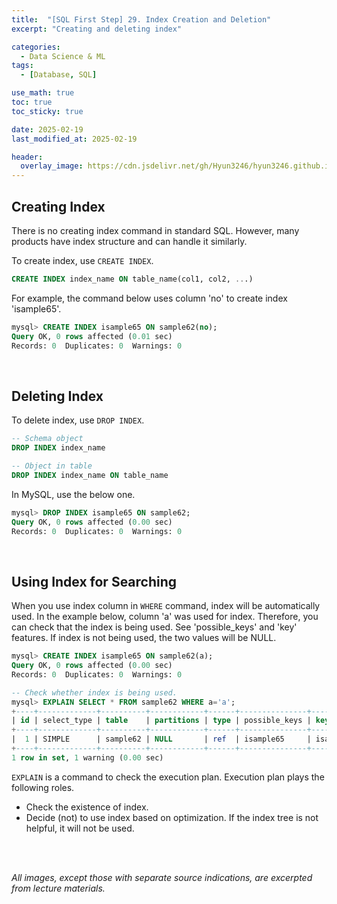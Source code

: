 ```yaml
---
title:  "[SQL First Step] 29. Index Creation and Deletion"
excerpt: "Creating and deleting index"

categories:
  - Data Science & ML
tags:
  - [Database, SQL]

use_math: true
toc: true
toc_sticky: true

date: 2025-02-19
last_modified_at: 2025-02-19

header:
  overlay_image: https://cdn.jsdelivr.net/gh/Hyun3246/hyun3246.github.io@master/image/overlay image/SQL First Step.png
---
```

## Creating Index
There is no creating index command in standard SQL. However, many products have index structure and can handle it similarly.

To create index, use `CREATE INDEX`.

```sql
CREATE INDEX index_name ON table_name(col1, col2, ...)
```

For example, the command below uses column 'no' to create index 'isample65'.

```sql
mysql> CREATE INDEX isample65 ON sample62(no);
Query OK, 0 rows affected (0.01 sec)
Records: 0  Duplicates: 0  Warnings: 0
```

<br/>

## Deleting Index
To delete index, use `DROP INDEX`.

```sql
-- Schema object
DROP INDEX index_name

-- Object in table
DROP INDEX index_name ON table_name
```

In MySQL, use the below one.

```sql
mysql> DROP INDEX isample65 ON sample62;
Query OK, 0 rows affected (0.00 sec)
Records: 0  Duplicates: 0  Warnings: 0
```

<br/>

## Using Index for Searching
When you use index column in `WHERE` command, index will be automatically used. In the example below, column 'a' was used for index. Therefore, you can check that the index is being used. See 'possible_keys' and 'key' features. If index is not being used, the two values will be NULL.

```sql
mysql> CREATE INDEX isample65 ON sample62(a);
Query OK, 0 rows affected (0.00 sec)
Records: 0  Duplicates: 0  Warnings: 0

-- Check whether index is being used.
mysql> EXPLAIN SELECT * FROM sample62 WHERE a='a';
+----+-------------+----------+------------+------+---------------+-----------+---------+-------+------+----------+-------+
| id | select_type | table    | partitions | type | possible_keys | key       | key_len | ref   | rows | filtered | Extra |
+----+-------------+----------+------------+------+---------------+-----------+---------+-------+------+----------+-------+
|  1 | SIMPLE      | sample62 | NULL       | ref  | isample65     | isample65 | 93      | const |    1 |   100.00 | NULL  |
+----+-------------+----------+------------+------+---------------+-----------+---------+-------+------+----------+-------+
1 row in set, 1 warning (0.00 sec)
```

`EXPLAIN` is a command to check the execution plan. Execution plan plays the following roles.

- Check the existence of index.
- Decide (not) to use index based on optimization. If the index tree is not helpful, it will not be used.


<br/>
<br/>

*All images, except those with separate source indications, are excerpted from lecture materials.*
